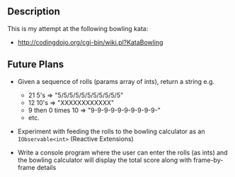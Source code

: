 
## Description

This is my attempt at the following bowling kata:

* http://codingdojo.org/cgi-bin/wiki.pl?KataBowling

## Future Plans

* Given a sequence of rolls (params array of ints), return a string e.g.
    * 21 5's => "5/5/5/5/5/5/5/5/5/5/5"
    * 12 10's => "XXXXXXXXXXXX"
    * 9 then 0 times 10 => "9-9-9-9-9-9-9-9-9-9-"
    * etc.

* Experiment with feeding the rolls to the bowling calculator as an <code>IObservable&lt;int&gt;</code> (Reactive Extensions)

* Write a console program where the user can enter the rolls (as ints) and the bowling calculator will display the total score along with frame-by-frame details


